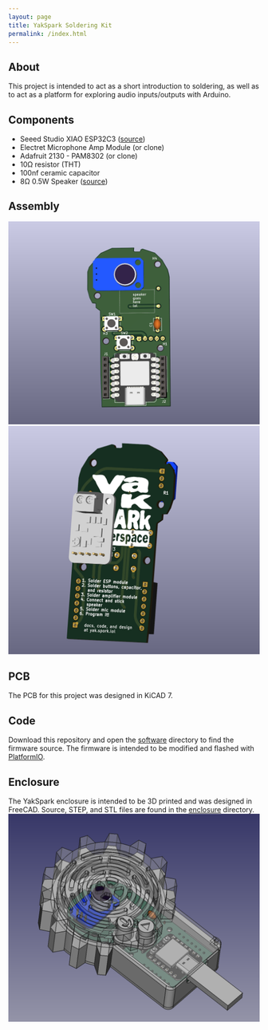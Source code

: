 ```yaml
---
layout: page
title: YakSpark Soldering Kit
permalink: /index.html
---
```


## About
This project is intended to act as a short introduction to soldering, as well as to act as a platform for exploring audio inputs/outputs with Arduino.

## Components
* Seeed Studio XIAO ESP32C3 ([source](https://www.seeedstudio.com/Seeed-XIAO-ESP32C3-p-5431.html))
* Electret Microphone Amp Module (or clone)
* Adafruit 2130 - PAM8302 (or clone)
* 10Ω resistor (THT)
* 100nf ceramic capacitor
* 8Ω 0.5W Speaker ([source](https://www.harfington.com/products/p-1077007?currency=USD&variant=42125198622969&utm_medium=cpc&utm_source=google&utm_campaign=Google%20Shopping&srsltid=AfAwrE5xj9HOdhrmCOGlX5rFUivPkEOZYhoFlpFoKg4NeLDqNTXnyzFJOVI))

## Assembly
![YakSpark front](img/yak_pcb_front.png)
![YakSpark back](img/yak_pcb_back.png)

## PCB
The PCB for this project was designed in KiCAD 7.

## Code
Download this repository and open the [software](https://github.com/SparkMakerspace/YakBak-soldering-kit/tree/main/software/test%20software) directory to find the firmware source. The firmware is intended to be modified and flashed with [PlatformIO](https://platformio.org/).

## Enclosure
The YakSpark enclosure is intended to be 3D printed and was designed in FreeCAD. Source, STEP, and STL files are found in the [enclosure](https://github.com/SparkMakerspace/YakBak-soldering-kit/tree/main/enclosure) directory. 
![enclosure](img/enclosure.png)